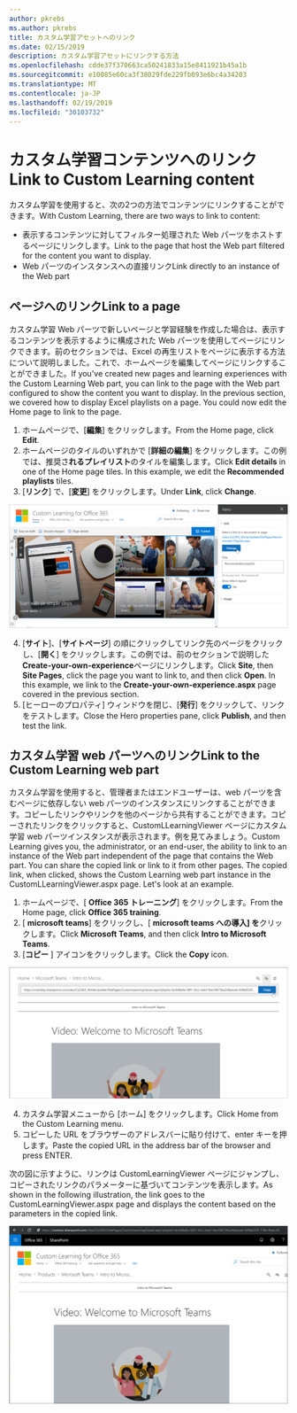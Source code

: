 ```yaml
---
author: pkrebs
ms.author: pkrebs
title: カスタム学習アセットへのリンク
ms.date: 02/15/2019
description: カスタム学習アセットにリンクする方法
ms.openlocfilehash: cdde37f370663ca50241833a15e8411921b45a1b
ms.sourcegitcommit: e10085e60ca3f38029fde229fb093e6bc4a34203
ms.translationtype: MT
ms.contentlocale: ja-JP
ms.lasthandoff: 02/19/2019
ms.locfileid: "30103732"
---
```

# <a name="link-to-custom-learning-content"></a><span data-ttu-id="750ab-103">カスタム学習コンテンツへのリンク</span><span class="sxs-lookup"><span data-stu-id="750ab-103">Link to Custom Learning content</span></span>

<span data-ttu-id="750ab-104">カスタム学習を使用すると、次の2つの方法でコンテンツにリンクすることができます。</span><span class="sxs-lookup"><span data-stu-id="750ab-104">With Custom Learning, there are two ways to link to content:</span></span>

- <span data-ttu-id="750ab-105">表示するコンテンツに対してフィルター処理された Web パーツをホストするページにリンクします。</span><span class="sxs-lookup"><span data-stu-id="750ab-105">Link to the page that host the Web part filtered for the content you want to display.</span></span> 
- <span data-ttu-id="750ab-106">Web パーツのインスタンスへの直接リンク</span><span class="sxs-lookup"><span data-stu-id="750ab-106">Link directly to an instance of the Web part</span></span>

## <a name="link-to-a-page"></a><span data-ttu-id="750ab-107">ページへのリンク</span><span class="sxs-lookup"><span data-stu-id="750ab-107">Link to a page</span></span>

<span data-ttu-id="750ab-p101">カスタム学習 Web パーツで新しいページと学習経験を作成した場合は、表示するコンテンツを表示するように構成された Web パーツを使用してページにリンクできます。前のセクションでは、Excel の再生リストをページに表示する方法について説明しました。これで、ホームページを編集してページにリンクすることができました。</span><span class="sxs-lookup"><span data-stu-id="750ab-p101">If you've created new pages and learning experiences with the Custom Learning Web part, you can link to the page with the Web part configured to show the content you want to display. In the previous section, we covered how to display Excel playlists on a page. You could now edit the Home page to link to the page.</span></span> 

1. <span data-ttu-id="750ab-111">ホームページで、[**編集**] をクリックします。</span><span class="sxs-lookup"><span data-stu-id="750ab-111">From the Home page, click **Edit**.</span></span>
2. <span data-ttu-id="750ab-p102">ホームページのタイルのいずれかで [**詳細の編集**] をクリックします。この例では、推奨さ**れるプレイリスト**のタイルを編集します。</span><span class="sxs-lookup"><span data-stu-id="750ab-p102">Click **Edit details** in one of the Home page tiles. In this example, we edit the **Recommended playlists** tiles.</span></span>
3. <span data-ttu-id="750ab-114">[**リンク**] で、[**変更**] をクリックします。</span><span class="sxs-lookup"><span data-stu-id="750ab-114">Under **Link**, click **Change**.</span></span>

![cg-linktopage](media/cg-linktopage.png)

4. <span data-ttu-id="750ab-p103">[**サイト**]、[**サイトページ**] の順にクリックしてリンク先のページをクリックし、[**開く**] をクリックします。この例では、前のセクションで説明した**Create-your-own-experience**ページにリンクします。</span><span class="sxs-lookup"><span data-stu-id="750ab-p103">Click **Site**, then **Site Pages**, click the page you want to link to, and then click **Open**. In this example, we link to the **Create-your-own-experience.aspx** page covered in the previous section.</span></span>
5. <span data-ttu-id="750ab-118">[ヒーローのプロパティ] ウィンドウを閉じ、[**発行**] をクリックして、リンクをテストします。</span><span class="sxs-lookup"><span data-stu-id="750ab-118">Close the Hero properties pane, click **Publish**, and then test the link.</span></span> 

## <a name="link-to-the-custom-learning-web-part"></a><span data-ttu-id="750ab-119">カスタム学習 web パーツへのリンク</span><span class="sxs-lookup"><span data-stu-id="750ab-119">Link to the Custom Learning web part</span></span>
<span data-ttu-id="750ab-p104">カスタム学習を使用すると、管理者またはエンドユーザーは、web パーツを含むページに依存しない web パーツのインスタンスにリンクすることができます。コピーしたリンクやリンクを他のページから共有することができます。コピーされたリンクをクリックすると、CustomLLearningViewer ページにカスタム学習 web パーツインスタンスが表示されます。例を見てみましょう。</span><span class="sxs-lookup"><span data-stu-id="750ab-p104">Custom Learning gives you, the administrator, or an end-user, the ability to link to an instance of the Web part independent of the page that contains the Web part. You can share the copied link or link to it from other pages. The copied link, when clicked, shows the Custom Learning web part instance in the CustomLLearningViewer.aspx page. Let's look at an example.</span></span> 

1. <span data-ttu-id="750ab-124">ホームページで、[ **Office 365 トレーニング**] をクリックします。</span><span class="sxs-lookup"><span data-stu-id="750ab-124">From the Home page, click **Office 365 training**.</span></span>
2. <span data-ttu-id="750ab-125">[ **microsoft teams**] をクリックし、[ **microsoft teams への導入] を**クリックします。</span><span class="sxs-lookup"><span data-stu-id="750ab-125">Click **Microsoft Teams**, and then click **Intro to Microsoft Teams**.</span></span>
3. <span data-ttu-id="750ab-126">[**コピー** ] アイコンをクリックします。</span><span class="sxs-lookup"><span data-stu-id="750ab-126">Click the **Copy** icon.</span></span>

![cg-linktowebpart](media/cg-linktowebpart.png)

4. <span data-ttu-id="750ab-128">カスタム学習メニューから [ホーム] をクリックします。</span><span class="sxs-lookup"><span data-stu-id="750ab-128">Click Home from the Custom Learning menu.</span></span>
5. <span data-ttu-id="750ab-129">コピーした URL をブラウザーのアドレスバーに貼り付けて、enter キーを押します。</span><span class="sxs-lookup"><span data-stu-id="750ab-129">Paste the copied URL in the address bar of the browser and press ENTER.</span></span> 

<span data-ttu-id="750ab-130">次の図に示すように、リンクは CustomLearningViewer ページにジャンプし、コピーされたリンクのパラメーターに基づいてコンテンツを表示します。</span><span class="sxs-lookup"><span data-stu-id="750ab-130">As shown in the following illustration, the link goes to the CustomLearningViewer.aspx page and displays the content based on the parameters in the copied link.</span></span> 

![cg-linktowebpartviewer](media/cg-linktowebpartviewer.png)

